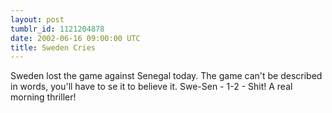 ```yaml
---
layout: post
tumblr_id: 1121204878  
date: 2002-06-16 09:00:00 UTC
title: Sweden Cries
---
```


Sweden lost the game against Senegal today. The game can't be described in words, you'll have to se it to believe it. Swe-Sen - 1-2 - Shit! A real morning thriller!
